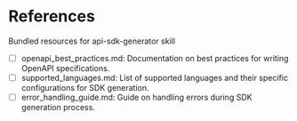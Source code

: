 # References

Bundled resources for api-sdk-generator skill

- [ ] openapi_best_practices.md: Documentation on best practices for writing OpenAPI specifications.
- [ ] supported_languages.md: List of supported languages and their specific configurations for SDK generation.
- [ ] error_handling_guide.md: Guide on handling errors during SDK generation process.
